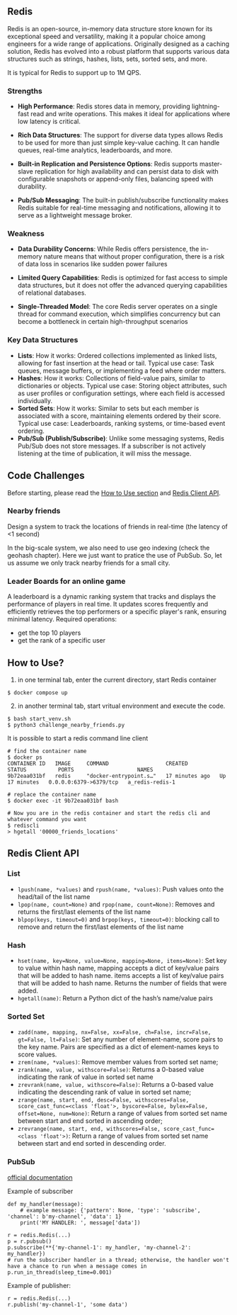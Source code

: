 
## Redis

Redis is an open-source, in-memory data structure store known for its exceptional speed and versatility, making it a popular choice among engineers for a wide range of applications. Originally designed as a caching solution, Redis has evolved into a robust platform that supports various data structures such as strings, hashes, lists, sets, sorted sets, and more.

It is typical for Redis to support up to 1M QPS.

### Strengths
- **High Performance**:
Redis stores data in memory, providing lightning-fast read and write operations. This makes it ideal for applications where low latency is critical.

- **Rich Data Structures**:
The support for diverse data types allows Redis to be used for more than just simple key-value caching. It can handle queues, real-time analytics, leaderboards, and more.

- **Built-in Replication and Persistence Options**:
Redis supports master-slave replication for high availability and can persist data to disk with configurable snapshots or append-only files, balancing speed with durability.

- **Pub/Sub Messaging**:
The built-in publish/subscribe functionality makes Redis suitable for real-time messaging and notifications, allowing it to serve as a lightweight message broker.

### Weakness
- **Data Durability Concerns**:
While Redis offers persistence, the in-memory nature means that without proper configuration, there is a risk of data loss in scenarios like sudden power failures

- **Limited Query Capabilities**:
Redis is optimized for fast access to simple data structures, but it does not offer the advanced querying capabilities of relational databases.

- **Single-Threaded Model**:
The core Redis server operates on a single thread for command execution, which simplifies concurrency but can become a bottleneck in certain high-throughput scenarios

### Key Data Structures
- **Lists**:
How it works: Ordered collections implemented as linked lists, allowing for fast insertion at the head or tail.
Typical use case: Task queues, message buffers, or implementing a feed where order matters.
- **Hashes**:
How it works: Collections of field-value pairs, similar to dictionaries or objects.
Typical use case: Storing object attributes, such as user profiles or configuration settings, where each field is accessed individually.
- **Sorted Sets**:
How it works: Similar to sets but each member is associated with a score, maintaining elements ordered by their score.
Typical use case: Leaderboards, ranking systems, or time-based event ordering.
- **Pub/Sub (Publish/Subscribe)**: Unlike some messaging systems, Redis Pub/Sub does not store messages. If a subscriber is not actively listening at the time of publication, it will miss the message. 

## Code Challenges
Before starting, please read the [How to Use section](#how-ti-use) and [Redis Client API](#redis-client-api).

### Nearby friends
Design a system to track the locations of friends in real-time (the latency of <1 second)

In the big-scale system, we also need to use geo indexing (check the geohash chapter). Here we just want to pratice the use of PubSub. So, let us assume we only track nearby friends for a small city.
  
### Leader Boards for an online game
A leaderboard is a dynamic ranking system that tracks and displays the performance of players in real time. It updates scores frequently and efficiently retrieves the top performers or a specific player's rank, ensuring minimal latency. Required operations:
- get the top 10 players
- get the rank of a specific user


## How to Use?

1. in one terminal tab, enter the current directory, start Redis container
```
$ docker compose up
```

2. in another terminal tab, start vritual environment and execute the code.
```
$ bash start_venv.sh
$ python3 challenge_nearby_friends.py
```

It is possible to start a redis command line client
```
# find the container name
$ docker ps
CONTAINER ID   IMAGE     COMMAND                  CREATED          STATUS          PORTS                    NAMES
9b72eaa031bf   redis     "docker-entrypoint.s…"   17 minutes ago   Up 17 minutes   0.0.0.0:6379->6379/tcp   a_redis-redis-1

# replace the container name
$ docker exec -it 9b72eaa031bf bash

# Now you are in the redis container and start the redis cli and whatever command you want
$ rediscli
> hgetall '00000_friends_locations'
```

## Redis Client API

### List
- `lpush(name, *values)` and `rpush(name, *values)`: Push values onto the head/tail of the list name
- `lpop(name, count=None)` and `rpop(name, count=None)`: Removes and returns the first/last elements of the list name
- `blpop(keys, timeout=0)` and `brpop(keys, timeout=0)`: blocking call to remove and return the first/last elements of the list name

### Hash
- `hset(name, key=None, value=None, mapping=None, items=None)`: Set key to value within hash name, mapping accepts a dict of key/value pairs that will be added to hash name. items accepts a list of key/value pairs that will be added to hash name. Returns the number of fields that were added.
- `hgetall(name)`: Return a Python dict of the hash’s name/value pairs


### Sorted Set
- `zadd(name, mapping, nx=False, xx=False, ch=False, incr=False, gt=False, lt=False)`: Set any number of element-name, score pairs to the key name. Pairs are specified as a dict of element-names keys to score values.
- `zrem(name, *values)`: Remove member values from sorted set name;
- `zrank(name, value, withscore=False)`: Returns a 0-based value indicating the rank of value in sorted set name
- `zrevrank(name, value, withscore=False)`: Returns a 0-based value indicating the descending rank of value in sorted set name;
- `zrange(name, start, end, desc=False, withscores=False, score_cast_func=<class 'float'>, byscore=False, bylex=False, offset=None, num=None)`: Return a range of values from sorted set name between start and end sorted in ascending order;
- `zrevrange(name, start, end, withscores=False, score_cast_func=<class 'float'>)`: Return a range of values from sorted set name between start and end sorted in descending order.

### PubSub
[official documentation](https://redis-py.readthedocs.io/en/stable/advanced_features.html#publish-subscribe)

Example of subscriber
```
def my_handler(message):
    # example message: {'pattern': None, 'type': 'subscribe', 'channel': b'my-channel', 'data': 1}
    print('MY HANDLER: ', message['data'])

r = redis.Redis(...)
p = r.pubsub()
p.subscribe(**{'my-channel-1': my_handler, 'my-channel-2': my_handler})
# run the subscriber handler in a thread; otherwise, the handler won't have a chance to run when a message comes in
p.run_in_thread(sleep_time=0.001)
```

Example of publisher:
```
r = redis.Redis(...)
r.publish('my-channel-1', 'some data')
```
